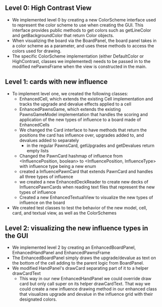 ## Level 0: High Contrast View
* We implemented level 0 by creating a new ColorScheme interface used to represent the color scheme
  to use when creating the GUI. This interface provides public methods to get colors such as
  getLineColor and getBackgroundColor that return Color objects.
* When visualizing the board via the BoardPanel, the board panel takes in a color scheme as
  a parameter, and uses these methods to access the colors used for drawing.
* The specific ColorScheme implementation (either DefaultColor or HighContrast, 
  classes we implemented) needs to be passed
  in to the modified nePawnsFrame when the view is constructed in the main.

## Level 1: cards with new influence
* To implement level one, we created the following classes:
  * EnhancedCell, which extends the existing Cell implementation and tracks the upgrade and devalue 
    effects applied to a cell
  * EnhancedPawnsGame, which extends the existing PawnsGameModel implementation that handles the
    scoring and application of the new types of influence to a board made of EnhancedCells
  * We changed the Card interface to have methods that return the positions the card has influence
    over, upgrades added to, and devalues added to separately
    * in the regular PawnsCard, getUpgrades and getDevalues return empty lists
  * Changed the PawnCard hashmap of influence from <InfluencePosition, boolean> to 
    <InfluencePosition, InfluenceType> with influence type being a new enum
  * created a InfluencePawnCard that extends PawnCard and handles all three types of influence
  * we created a new EnhancedDeckReader to create new decks of InfluencePawnCards when reading text
    files that represent the new types of influence
  * Created a new EnhancedTextualView to visualize the new types of influence on the board
* We created test classes to test the behavior of the new model, cell, card, and textual view,
  as well as the ColorSchemes

## Level 2: visualizing the new influence types in the GUI
* We implemented level 2 by creating an EnhancedBoardPanel, EnhancedHandPanel and EnhancedPawnsFrame
* The EnhancedBoardPanel simply draws the upgrade/devalue as text on the bottom of the cell adding 
  to the parent logic from BoardPanel.
* We modified HandPanel's drawCard separating part of it to a helper drawCardText
  * This way in our new EnhancedHandPanel we could override draw card but only call super on its 
    helper drawCardText. That way we could create a new influence drawing method in our enhanced 
    class that visualizes upgrade and devalue in the influence grid with their designated colors.